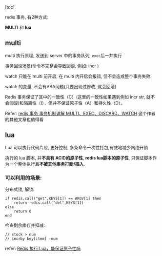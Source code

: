 [toc]



redis 事务, 有2种方式:

**MULTI** 和  **lua**

## multi 

multi 执行原理; 发送到 server 中的事务队列, `exec`后一并执行

事务回滚场景(命令不完整会导致回滚, 例如: incr )

watch 只能在 multi 前开启, 在 multi 内开启会报错, 但不会造成整个事务失败.

watch 的变量, 不会有ABA问题(只要出现过修改, 就会回滚)

Redis 事务保证了其中的一致性（C）(这里的一致性如果遇到例如 incr str, 就不会回滚)和隔离性（I），但并不保证原子性（A）和持久性（D）。

Refer: [redis 事务 事务机制详解 MULTI、EXEC、DISCARD、WATCH](https://www.cnblogs.com/myseries/p/11924733.html)  这个作者的其他文章也值得看

## lua

Lua 可以执行代码片段, 更好控制, 
多条命令一次性打包,有效地减少网络开销

执行的 lua 脚本, 并**不具有 ACID的原子性**, 
**redis lua脚本的原子性**, 只保证脚本作为一个整体执行且**不被其他事务打断/插入**.

### 可以利用的场景: 

分布式锁, 解锁:

```
if redis.call("get",KEYS[1]) == ARGV[1] then
    return redis.call("del",KEYS[1])
else
    return 0
end
```



检查剩余库存并扣减: 

```
// stock > num
// incrby key[item] -num
```





refer: [Redis 执行 Lua，能保证原子性吗](https://cloud.tencent.com/developer/article/2391645)

